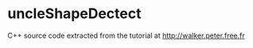 uncleShapeDectect
=================

C++ source code extracted from the tutorial at http://walker.peter.free.fr
